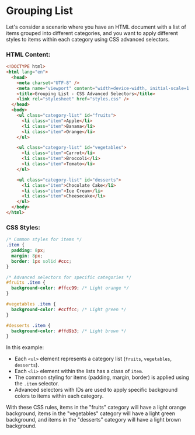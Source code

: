 # Grouping List

Let's consider a scenario where you have an HTML document with a list of items grouped into different categories, and you want to apply different styles to items within each category using CSS advanced selectors.

### HTML Content:

```html
<!DOCTYPE html>
<html lang="en">
  <head>
    <meta charset="UTF-8" />
    <meta name="viewport" content="width=device-width, initial-scale=1.0" />
    <title>Grouping List - CSS Advanced Selectors</title>
    <link rel="stylesheet" href="styles.css" />
  </head>
  <body>
    <ul class="category-list" id="fruits">
      <li class="item">Apple</li>
      <li class="item">Banana</li>
      <li class="item">Orange</li>
    </ul>

    <ul class="category-list" id="vegetables">
      <li class="item">Carrot</li>
      <li class="item">Broccoli</li>
      <li class="item">Tomato</li>
    </ul>

    <ul class="category-list" id="desserts">
      <li class="item">Chocolate Cake</li>
      <li class="item">Ice Cream</li>
      <li class="item">Cheesecake</li>
    </ul>
  </body>
</html>
```

### CSS Styles:

```css
/* Common styles for items */
.item {
  padding: 8px;
  margin: 8px;
  border: 1px solid #ccc;
}

/* Advanced selectors for specific categories */
#fruits .item {
  background-color: #ffcc99; /* Light orange */
}

#vegetables .item {
  background-color: #ccffcc; /* Light green */
}

#desserts .item {
  background-color: #ffd9b3; /* Light brown */
}
```

In this example:

- Each `<ul>` element represents a category list (`fruits`, `vegetables`, `desserts`).
- Each `<li>` element within the lists has a class of `item`.
- The common styling for items (padding, margin, border) is applied using the `.item` selector.
- Advanced selectors with IDs are used to apply specific background colors to items within each category.

With these CSS rules, items in the "fruits" category will have a light orange background, items in the "vegetables" category will have a light green background, and items in the "desserts" category will have a light brown background.
